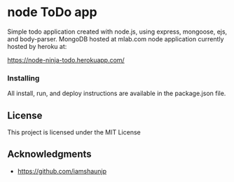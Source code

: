 # node ToDo app
Simple todo application created with node.js, using express, mongoose, ejs, and body-parser.  MongoDB hosted at mlab.com node application currently hosted by heroku at: 

https://node-ninja-todo.herokuapp.com/

### Installing
All install, run, and deploy instructions are available in the package.json file.

## License
This project is licensed under the MIT License

## Acknowledgments

* https://github.com/iamshaunjp
